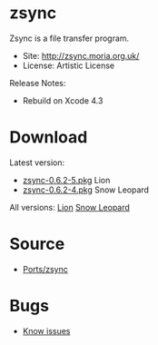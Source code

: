 

# zsync #

Zsync is a file transfer program.

  * Site: http://zsync.moria.org.uk/
  * License: Artistic License

Release Notes:
  * Rebuild on Xcode 4.3


# Download #

Latest version:
  * [zsync-0.6.2-5.pkg](http://code.google.com/p/rudix/downloads/detail?name=zsync-0.6.2-5.pkg) Lion
  * [zsync-0.6.2-4.pkg](http://code.google.com/p/rudix-snowleopard/downloads/detail?name=zsync-0.6.2-4.pkg) Snow Leopard

All versions: [Lion](http://code.google.com/p/rudix/downloads/list?q=zsync) [Snow Leopard](http://code.google.com/p/rudix-snowleopard/downloads/list?q=zsync)

# Source #
  * [Ports/zsync](http://code.google.com/p/rudix/source/browse/Ports/zsync)

# Bugs #
  * [Know issues](http://code.google.com/p/rudix/issues/list?q=zsync)